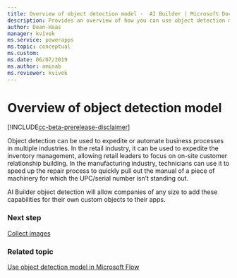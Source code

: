 ```yaml
---
title: Overview of object detection model -  AI Builder | Microsoft Docs
description: Provides an overview of how you can use object detection models in AI Builder to add intelligence to your apps
author: Dean-Haas
manager: kvivek
ms.service: powerapps
ms.topic: conceptual
ms.custom: 
ms.date: 06/07/2019
ms.author: aminab
ms.reviewer: kvivek
---
```


# Overview of object detection model

[!INCLUDE[cc-beta-prerelease-disclaimer](./includes/cc-beta-prerelease-disclaimer.md)]

Object detection can be used to expedite or automate business processes in multiple industries. In the retail industry, it can be used to expedite the inventory management, allowing retail leaders to focus on on-site customer relationship building. In the manufacturing industry, technicians can use it to speed up the repair process to quickly pull out the manual of a piece of machinery for which the UPC/serial number isn’t standing out.  

AI Builder object detection will allow companies of any size to add these capabilities for their own custom objects to their apps.

### Next step

[Collect images](collect-images.md)

### Related topic

[Use object detection model in Microsoft Flow](object-detection-model-in-flow.md)
